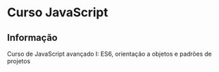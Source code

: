 # Curso JavaScript

## Informação

Curso de JavaScript avançado I: ES6, orientação a objetos e padrões de projetos
